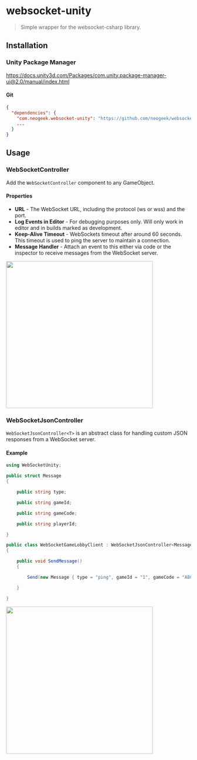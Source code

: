 # websocket-unity

> Simple wrapper for the websocket-csharp library.

## Installation

### Unity Package Manager

<https://docs.unity3d.com/Packages/com.unity.package-manager-ui@2.0/manual/index.html>

#### Git

```json
{
  "dependencies": {
    "com.neogeek.websocket-unity": "https://github.com/neogeek/websocket-unity.git#v1.1.0",
    ...
  }
}
```

## Usage

### WebSocketController

Add the `WebSocketController` component to any GameObject.

#### Properties

- **URL** - The WebSocket URL, including the protocol (ws or wss) and the port.
- **Log Events in Editor** - For debugging purposes only. Will only work in editor and in builds marked as development.
- **Keep-Alive Timeout** - WebSockets timeout after around 60 seconds. This timeout is used to ping the server to maintain a connection.
- **Message Handler** - Attach an event to this either via code or the inspector to receive messages from the WebSocket server.

<img src="https://i.imgur.com/8POoQnB.png" width="400">

### WebSocketJsonController

`WebSocketJsonController<T>` is an abstract class for handling custom JSON responses from a WebSocket server.

#### Example

```csharp
using WebSocketUnity;

public struct Message
{

    public string type;

    public string gameId;

    public string gameCode;

    public string playerId;

}

public class WebSocketGameLobbyClient : WebSocketJsonController<Message>
{

    public void SendMessage()
    {

        Send(new Message { type = "ping", gameId = "1", gameCode = "ABCD", playerId = "2" });

    }

}
```

<img src="https://i.imgur.com/84XU6vp.png" width="400">
